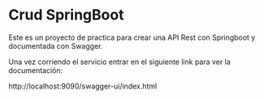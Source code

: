 # Crud SpringBoot
Este es un proyecto de practica para crear una API Rest con Springboot y documentada con Swagger.

Una vez corriendo el servicio entrar en el siguiente link para ver la documentación:

http://localhost:9090/swagger-ui/index.html